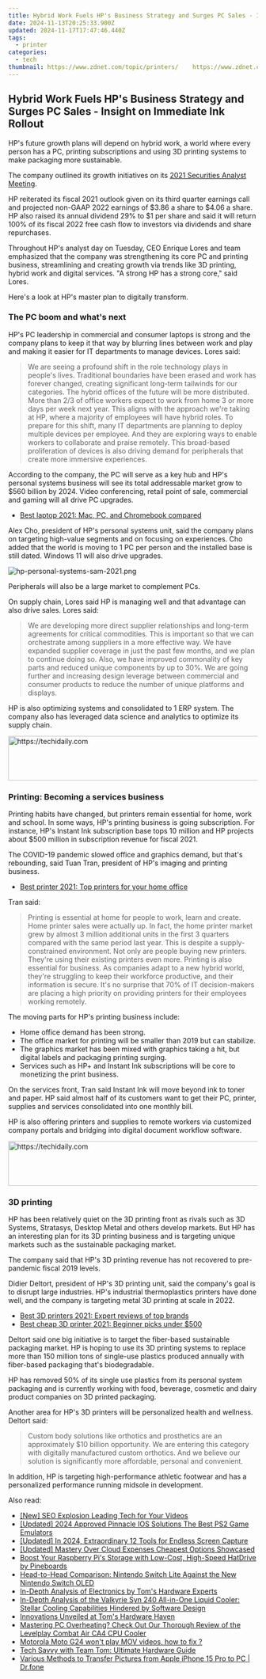 ```yaml
---
title: Hybrid Work Fuels HP's Business Strategy and Surges PC Sales - Insight on Immediate Ink Rollout
date: 2024-11-13T20:25:33.900Z
updated: 2024-11-17T17:47:46.440Z
tags:
  - printer
categories:
  - tech
thumbnail: https://www.zdnet.com/topic/printers/    https://www.zdnet.com/a/img/resize/cbab92a1a7d06c0e3acfae2de7e7731da5a65f11/2021/10/21/2c055e0d-a30d-4dbb-a005-76caf1ff51f6/hp-personal-systems-sam-2021.png?width=170&height=128&fit=crop&format=pjpg&auto=webp
---
```


## Hybrid Work Fuels HP's Business Strategy and Surges PC Sales - Insight on Immediate Ink Rollout

HP's future growth plans will depend on hybrid work, a world where every person has a PC, printing subscriptions and using 3D printing systems to make packaging more sustainable. 

The company outlined its growth initiatives on its [2021 Securities Analyst Meeting](https://investor.hp.com/events/event-details/2021/HP-Securities-Analyst-Meeting/default.aspx). 

HP reiterated its fiscal 2021 outlook given on its third quarter earnings call and projected non-GAAP 2022 earnings of $3.86 a share to $4.06 a share. HP also raised its annual dividend 29% to $1 per share and said it will return 100% of its fiscal 2022 free cash flow to investors via dividends and share repurchases. 

Throughout HP's analyst day on Tuesday, CEO Enrique Lores and team emphasized that the company was strengthening its core PC and printing business, streamlining and creating growth via trends like 3D printing, hybrid work and digital services. "A strong HP has a strong core," said Lores.

Here's a look at HP's master plan to digitally transform. 

### The PC boom and what's next

HP's PC leadership in commercial and consumer laptops is strong and the company plans to keep it that way by blurring lines between work and play and making it easier for IT departments to manage devices. Lores said:

> We are seeing a profound shift in the role technology plays in people's lives. Traditional boundaries have been erased and work has forever changed, creating significant long-term tailwinds for our categories. The hybrid offices of the future will be more distributed. More than 2/3 of office workers expect to work from home 3 or more days per week next year. This aligns with the approach we're taking at HP, where a majority of employees will have hybrid roles. To prepare for this shift, many IT departments are planning to deploy multiple devices per employee. And they are exploring ways to enable workers to collaborate and praise remotely. This broad-based proliferation of devices is also driving demand for peripherals that create more immersive experiences.

According to the company, the PC will serve as a key hub and HP's personal systems business will see its total addressable market grow to $560 billion by 2024\. Video conferencing, retail point of sale, commercial and gaming will all drive PC upgrades. 

* [Best laptop 2021: Mac, PC, and Chromebook compared](https://www.zdnet.com/article/best-laptop/)

Alex Cho, president of HP's personal systems unit, said the company plans on targeting high-value segments and on focusing on experiences. Cho added that the world is moving to 1 PC per person and the installed base is still dated. Windows 11 will also drive upgrades. 

![hp-personal-systems-sam-2021.png](https://www.zdnet.com/a/img/resize/02f265fb260de506b4ac05ec5e8000fdaccdb399/2021/10/21/2c055e0d-a30d-4dbb-a005-76caf1ff51f6/hp-personal-systems-sam-2021.png?auto=webp&width=1280)

Peripherals will also be a large market to complement PCs.

On supply chain, Lores said HP is managing well and that advantage can also drive sales. Lores said:

> We are developing more direct supplier relationships and long-term agreements for critical commodities. This is important so that we can orchestrate among suppliers in a more effective way. We have expanded supplier coverage in just the past few months, and we plan to continue doing so. Also, we have improved commonality of key parts and reduced unique components by up to 30%. We are going further and increasing design leverage between commercial and consumer products to reduce the number of unique platforms and displays.

HP is also optimizing systems and consolidated to 1 ERP system. The company also has leveraged data science and analytics to optimize its supply chain. 

<!-- affiliate ads begin -->
<a href="https://appsumo.8odi.net/c/5597632/2151871/7443" target="_top" id="2151871">
  <img src="//a.impactradius-go.com/display-ad/7443-2151871" border="0" alt="https://techidaily.com" width="600" height="90"/>
</a>
<img height="0" width="0" src="https://appsumo.8odi.net/i/5597632/2151871/7443" style="position:absolute;visibility:hidden;" border="0" />
<!-- affiliate ads end -->

### Printing: Becoming a services business

Printing habits have changed, but printers remain essential for home, work and school. In some ways, HP's printing business is going subscription. For instance, HP's Instant Ink subscription base tops 10 million and HP projects about $500 million in subscription revenue for fiscal 2021\. 

The COVID-19 pandemic slowed office and graphics demand, but that's rebounding, said Tuan Tran, president of HP's imaging and printing business. 

* [Best printer 2021: Top printers for your home office](https://www.zdnet.com/article/best-printer/)

Tran said:

> Printing is essential at home for people to work, learn and create. Home printer sales were actually up. In fact, the home printer market grew by almost 3 million additional units in the first 3 quarters compared with the same period last year. This is despite a supply-constrained environment. Not only are people buying new printers. They're using their existing printers even more. Printing is also essential for business. As companies adapt to a new hybrid world, they're struggling to keep their workforce productive, and their information is secure. It's no surprise that 70% of IT decision-makers are placing a high priority on providing printers for their employees working remotely.

The moving parts for HP's printing business include:

* Home office demand has been strong.
* The office market for printing will be smaller than 2019 but can stabilize.
* The graphics market has been mixed with graphics taking a hit, but digital labels and packaging printing surging.
* Services such as HP+ and Instant Ink subscriptions will be core to monetizing the print business.

On the services front, Tran said Instant Ink will move beyond ink to toner and paper. HP said almost half of its customers want to get their PC, printer, supplies and services consolidated into one monthly bill. 

HP is also offering printers and supplies to remote workers via customized company portals and bridging into digital document workflow software.

<!-- affiliate ads begin -->
<a href="https://aligracehair.sjv.io/c/5597632/1885947/19272" target="_top" id="1885947">
  <img src="//a.impactradius-go.com/display-ad/19272-1885947" border="0" alt="https://techidaily.com" width="728" height="90"/>
</a>
<img height="0" width="0" src="https://aligracehair.sjv.io/i/5597632/1885947/19272" style="position:absolute;visibility:hidden;" border="0" />
<!-- affiliate ads end -->

### 3D printing

HP has been relatively quiet on the 3D printing front as rivals such as 3D Systems, Stratasys, Desktop Metal and others develop markets. But HP has an interesting plan for its 3D printing business and is targeting unique markets such as the sustainable packaging market. 

The company said that HP's 3D printing revenue has not recovered to pre-pandemic fiscal 2019 levels. 

Didier Deltort, president of HP's 3D printing unit, said the company's goal is to disrupt large industries. HP's industrial thermoplastics printers have done well, and the company is targeting metal 3D printing at scale in 2022\. 

* [Best 3D printers 2021: Expert reviews of top brands](https://www.zdnet.com/article/best-3d-printer/)
* [Best cheap 3D printer 2021: Beginner picks under $500](https://www.zdnet.com/article/best-cheap-3d-printer/)

Deltort said one big initiative is to target the fiber-based sustainable packaging market. HP is hoping to use its 3D printing systems to replace more than 150 million tons of single-use plastics produced annually with fiber-based packaging that's biodegradable. 

HP has removed 50% of its single use plastics from its personal system packaging and is currently working with food, beverage, cosmetic and dairy product companies on 3D printed packaging.

Another area for HP's 3D printers will be personalized health and wellness. Deltort said:

> Custom body solutions like orthotics and prosthetics are an approximately $10 billion opportunity. We are entering this category with digitally manufactured custom orthotics. And we believe our solution is significantly more affordable, personal and convenient.

In addition, HP is targeting high-performance athletic footwear and has a personalized performance running midsole in development.

<ins class="adsbygoogle"
     style="display:block"
     data-ad-format="autorelaxed"
     data-ad-client="ca-pub-7571918770474297"
     data-ad-slot="1223367746"></ins>

<ins class="adsbygoogle"
     style="display:block"
     data-ad-client="ca-pub-7571918770474297"
     data-ad-slot="8358498916"
     data-ad-format="auto"
     data-full-width-responsive="true"></ins>

<span class="atpl-alsoreadstyle">Also read:</span>
<div><ul>
<li><a href="https://youtube-webster.techidaily.com/eo-explosion-leading-tech-for-your-videos/"><u>[New] SEO Explosion Leading Tech for Your Videos</u></a></li>
<li><a href="https://visual-screen-recording.techidaily.com/updated-2024-approved-pinnacle-ios-solutions-the-best-ps2-game-emulators/"><u>[Updated] 2024 Approved Pinnacle IOS Solutions The Best PS2 Game Emulators</u></a></li>
<li><a href="https://screen-sharing-recording.techidaily.com/updated-in-2024-extraordinary-12-tools-for-endless-screen-capture/"><u>[Updated] In 2024, Extraordinary 12 Tools for Endless Screen Capture</u></a></li>
<li><a href="https://fox-cloud.techidaily.com/updated-mastery-over-cloud-expenses-cheapest-options-showcased/"><u>[Updated] Mastery Over Cloud Expenses Cheapest Options Showcased</u></a></li>
<li><a href="https://hardware-reviews.techidaily.com/boost-your-raspberry-pis-storage-with-low-cost-high-speed-hatdrive-by-pineboards/"><u>Boost Your Raspberry Pi's Storage with Low-Cost, High-Speed HatDrive by Pineboards</u></a></li>
<li><a href="https://buynow-info.techidaily.com/head-to-head-comparison-nintendo-switch-lite-against-the-new-nintendo-switch-oled/"><u>Head-to-Head Comparison: Nintendo Switch Lite Against the New Nintendo Switch OLED</u></a></li>
<li><a href="https://hardware-reviews.techidaily.com/in-depth-analysis-of-electronics-by-toms-hardware-experts/"><u>In-Depth Analysis of Electronics by Tom's Hardware Experts</u></a></li>
<li><a href="https://hardware-reviews.techidaily.com/in-depth-analysis-of-the-valkyrie-syn-240-all-in-one-liquid-cooler-stellar-cooling-capabilities-hindered-by-software-design/"><u>In-Depth Analysis of the Valkyrie Syn 240 All-in-One Liquid Cooler: Stellar Cooling Capabilities Hindered by Software Design</u></a></li>
<li><a href="https://hardware-reviews.techidaily.com/innovations-unveiled-at-toms-hardware-haven/"><u>Innovations Unveiled at Tom's Hardware Haven</u></a></li>
<li><a href="https://hardware-reviews.techidaily.com/mastering-pc-overheating-check-out-our-thorough-review-of-the-levelplay-combat-air-ca4-cpu-cooler/"><u>Mastering PC Overheating? Check Out Our Thorough Review of the Levelplay Combat Air CA4 CPU Cooler</u></a></li>
<li><a href="https://review-topics.techidaily.com/motorola-moto-g24-won-t-play-mov-videos-how-to-fix-by-aiseesoft-video-converter-play-mov-on-android/"><u>Motorola Moto G24 won't play MOV videos, how to fix ?</u></a></li>
<li><a href="https://hardware-reviews.techidaily.com/tech-savvy-with-team-tom-ultimate-hardware-guide/"><u>Tech Savvy with Team Tom: Ultimate Hardware Guide</u></a></li>
<li><a href="https://iphone-transfer.techidaily.com/various-methods-to-transfer-pictures-from-apple-iphone-15-pro-to-pc-drfone-by-drfone-transfer-from-ios/"><u>Various Methods to Transfer Pictures from Apple iPhone 15 Pro to PC | Dr.fone</u></a></li>
</ul></div>

